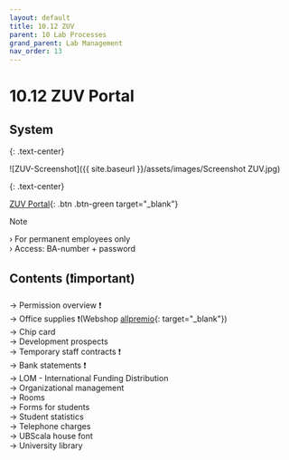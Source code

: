 ```yaml
---
layout: default
title: 10.12 ZUV
parent: 10 Lab Processes
grand_parent: Lab Management
nav_order: 13
---
```


# 10.12 ZUV Portal

## System

{: .text-center}

![ZUV-Screenshot]({{ site.baseurl }}/assets/images/Screenshot ZUV.jpg)

{: .text-center}

[ZUV Portal](https://zuvportal.uni-bamberg.de/){: .btn .btn-green target="_blank"}

> [!NOTE]  
> › For permanent employees only  
> › Access: BA-number + password


## Contents (❗important)

→ Permission overview ❗  
→ Office supplies ❗(Webshop [allpremio](https://allpremio.privatepilot.de/allpremio/uni-bamberg/){: target="_blank"})  
→ Chip card  
→ Development prospects  
→ Temporary staff contracts ❗  
→ Bank statements ❗  
→ LOM - International Funding Distribution  
→ Organizational management  
→ Rooms  
→ Forms for students  
→ Student statistics  
→ Telephone charges  
→ UBScala house font  
→ University library  
